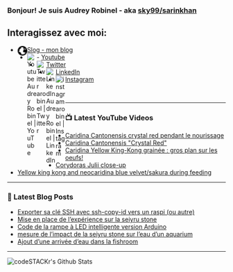 ### Bonjour! Je suis Audrey Robinel - aka [sky99/sarinkhan][website] 


## Interagissez avec moi:

- [<img align="left" alt="nagashur.com" width="22px" src="https://raw.githubusercontent.com/iconic/open-iconic/master/svg/globe.svg" />][website] [Slog - mon blog][website]
- [<img align="left" alt="Youtube Audrey Robinel | YouTube" width="22px" src="https://cdn.jsdelivr.net/npm/simple-icons@v3/icons/youtube.svg" />][youtube] - [Youtube][youtube]
- [<img align="left" alt="Twitter arobinel | Twitter" width="22px" src="https://cdn.jsdelivr.net/npm/simple-icons@v3/icons/twitter.svg" />][twitter]  [Twitter][twitter]
- [<img align="left" alt="LinkedIn Audrey Robinel | LinkedIn" width="22px" src="https://cdn.jsdelivr.net/npm/simple-icons@v3/icons/linkedin.svg" />][linkedin] [LinkedIn][linkedin]
- [<img align="left" alt="instagram arobinel | Instagram" width="22px" src="https://cdn.jsdelivr.net/npm/simple-icons@v3/icons/instagram.svg" />][instagram] [Instagram][instagram]

<br />

---

### 📺 Latest YouTube Videos
<!-- YOUTUBE:START -->
- [Caridina Cantonensis crystal red pendant le nourissage](https://www.youtube.com/watch?v=UkxPpdamYNE)
- [Caridina Cantonensis "Crystal Red"](https://www.youtube.com/watch?v=1c8ybibaRaE)
- [Caridina Yellow King-Kong grainée : gros plan sur les oeufs!](https://www.youtube.com/watch?v=zDXGjrZ1UiA)
- [Corydoras Julii close-up](https://www.youtube.com/watch?v=rYBy04XPk00)
- [Yellow king kong and neocaridina blue velvet/sakura during feeding](https://www.youtube.com/watch?v=C8PP8G1V2hA)
<!-- YOUTUBE:END -->

---

### 📕 Latest Blog Posts
<!-- BLOG-POST-LIST:START -->
- [Exporter sa clé SSH avec ssh-copy-id vers un raspi  (ou autre)](http://nagashur.com/blog/2020/02/28/exporter-sa-cle-ssh-avec-ssh-copy-id-vers-un-raspi-ou-autre/)
- [Mise en place de l’expérience sur la seiyru stone](http://nagashur.com/blog/2018/02/08/mise-place-de-lexperience-seiyru-stone/)
- [Code de la rampe à LED intelligente version Arduino](http://nagashur.com/blog/2018/02/05/code-de-la-rampe-a-led-intelligente-version-arduino/)
- [mesure de l’impact de la seiyru stone sur l’eau d’un aquarium](http://nagashur.com/blog/2018/02/05/mesure-de-limpact-de-la-seiyru-stone-sur-leau-dun-aquarium/)
- [Ajout d’une arrivée d’eau dans la fishroom](http://nagashur.com/blog/2017/12/27/ajout-dune-arrivee-deau-dans-la-fishroom/)
<!-- BLOG-POST-LIST:END -->

---

<img align="left" alt="codeSTACKr's Github Stats" src="https://github-readme-stats.vercel.app/api?username=sarinkhan&show_icons=true&hide_border=true" />

[website]: https://nagashur.com
[twitter]: https://twitter.com/arobinel
[youtube]: https://www.youtube.com/AudreyRobinel
[instagram]: https://instagram.com/arobinel
[linkedin]: https://www.linkedin.com/in/audrey-robinel-b1a08b11b/

